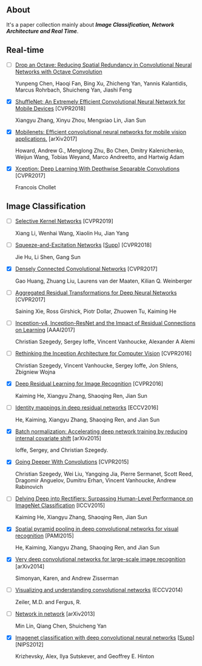 ## About
It's a paper collection mainly about ***Image Classification, Network Architecture and Real Time***.

## Real-time

- [ ] [Drop an Octave: Reducing Spatial Redundancy in Convolutional Neural Networks with Octave Convolution](https://arxiv.org/pdf/1904.05049.pdf)

	Yunpeng Chen, Haoqi Fan, Bing Xu, Zhicheng Yan, Yannis Kalantidis, Marcus Rohrbach, Shuicheng Yan, Jiashi Feng

- [X] [ShuffleNet: An Extremely Efficient Convolutional Neural Network for Mobile Devices](http://openaccess.thecvf.com/content_cvpr_2018/papers/Zhang_ShuffleNet_An_Extremely_CVPR_2018_paper.pdf) [CVPR2018]

	Xiangyu Zhang, Xinyu Zhou, Mengxiao Lin, Jian Sun


- [X] [Mobilenets: Efficient convolutional neural networks for mobile vision applications.](https://arxiv.org/pdf/1704.04861.pdf) [arXiv2017]

	Howard, Andrew G., Menglong Zhu, Bo Chen, Dmitry Kalenichenko, Weijun Wang, Tobias Weyand, Marco Andreetto, and Hartwig Adam
	
- [X] [Xception: Deep Learning With Depthwise Separable Convolutions](http://openaccess.thecvf.com/content_cvpr_2017/papers/Chollet_Xception_Deep_Learning_CVPR_2017_paper.pdf)  [CVPR2017]

	Francois Chollet

## Image Classification

- [ ] [Selective Kernel Networks](https://arxiv.org/pdf/1903.06586.pdf) [CVPR2019]

	Xiang Li, Wenhai Wang, Xiaolin Hu, Jian Yang

- [ ] [Squeeze-and-Excitation Networks](http://openaccess.thecvf.com/content_cvpr_2018/papers/Hu_Squeeze-and-Excitation_Networks_CVPR_2018_paper.pdf) [[Supp](http://openaccess.thecvf.com/content_cvpr_2018/Supplemental/1287-supp.pdf)] [CVPR2018]

	Jie Hu, Li Shen, Gang Sun

- [X] [Densely Connected Convolutional Networks](http://openaccess.thecvf.com/content_cvpr_2017/papers/Huang_Densely_Connected_Convolutional_CVPR_2017_paper.pdf) [CVPR2017]

	Gao Huang, Zhuang Liu, Laurens van der Maaten, Kilian Q. Weinberger
	
- [ ] [Aggregated Residual Transformations for Deep Neural Networks](http://openaccess.thecvf.com/content_cvpr_2017/papers/Xie_Aggregated_Residual_Transformations_CVPR_2017_paper.pdf) [CVPR2017]

	Saining Xie, Ross Girshick, Piotr Dollar, Zhuowen Tu, Kaiming He

- [ ] [Inception-v4, Inception-ResNet and the Impact of Residual Connections on Learning](https://www.aaai.org/ocs/index.php/AAAI/AAAI17/paper/view/14806/14311) [AAAI2017]

	Christian Szegedy, Sergey Ioffe, Vincent Vanhoucke, Alexander A Alemi

- [ ] [Rethinking the Inception Architecture for Computer Vision](https://www.cv-foundation.org/openaccess/content_cvpr_2016/papers/Szegedy_Rethinking_the_Inception_CVPR_2016_paper.pdf) [CVPR2016]

	Christian Szegedy, Vincent Vanhoucke, Sergey Ioffe, Jon Shlens, Zbigniew Wojna

- [X] [Deep Residual Learning for Image Recognition](http://openaccess.thecvf.com/content_cvpr_2016/papers/He_Deep_Residual_Learning_CVPR_2016_paper.pdf) [CVPR2016]

	Kaiming He, Xiangyu Zhang, Shaoqing Ren, Jian Sun
	
- [ ] [Identity mappings in deep residual networks](https://arxiv.org/pdf/1603.05027.pdf) [ECCV2016]

	He, Kaiming, Xiangyu Zhang, Shaoqing Ren, and Jian Sun

- [X] [Batch normalization: Accelerating deep network training by reducing internal covariate shift](https://arxiv.org/pdf/1502.03167.pdf) [arXiv2015]

	Ioffe, Sergey, and Christian Szegedy.

- [X] [Going Deeper With Convolutions](https://www.cv-foundation.org/openaccess/content_cvpr_2015/papers/Szegedy_Going_Deeper_With_2015_CVPR_paper.pdf) [CVPR2015]

	Christian Szegedy, Wei Liu, Yangqing Jia, Pierre Sermanet, Scott Reed, Dragomir Anguelov, Dumitru Erhan, Vincent Vanhoucke, Andrew Rabinovich

- [ ] [Delving Deep into Rectifiers: Surpassing Human-Level Performance on ImageNet Classification](https://www.cv-foundation.org/openaccess/content_iccv_2015/papers/He_Delving_Deep_into_ICCV_2015_paper.pdf) [ICCV2015]

	Kaiming He, Xiangyu Zhang, Shaoqing Ren, Jian Sun

- [X] [Spatial pyramid pooling in deep convolutional networks for visual recognition](https://arxiv.org/pdf/1406.4729.pdf) [PAMI2015]

	He, Kaiming, Xiangyu Zhang, Shaoqing Ren, and Jian Sun

- [X] [Very deep convolutional networks for large-scale image recognition](https://arxiv.org/pdf/1409.1556.pdf) [arXiv2014] 

	Simonyan, Karen, and Andrew Zisserman

- [ ] [Visualizing and understanding convolutional networks](https://link.springer.com/content/pdf/10.1007%2F978-3-319-10590-1.pdf) (ECCV2014)

	Zeiler, M.D. and Fergus, R.

- [ ] [Network in network](https://arxiv.org/pdf/1312.4400.pdf) [arXiv2013]

	Min Lin, Qiang Chen, Shuicheng Yan
	
- [X] [Imagenet classification with deep convolutional neural networks](http://papers.nips.cc/paper/4824-imagenet-classification-with-deep-convolutional-neural-networks.pdf) [[Supp](http://papers.nips.cc/paper/4824-imagenet-classification-with-deep-convolutional-neural-networks-supplemental.zip)] [NIPS2012]

	Krizhevsky, Alex, Ilya Sutskever, and Geoffrey E. Hinton
